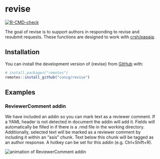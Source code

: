 
<!-- README.md is generated from README.Rmd. Please edit that file -->

# revise

<!-- badges: start -->

[![R-CMD-check](https://github.com/conig/revise/workflows/R-CMD-check/badge.svg)](https://github.com/conig/revise/actions)
<!-- badges: end -->

The goal of revise is to support authors in responding to revise and
resubmit requests. These functions are designed to work with
[crsh/papaja](https://github.com/crsh/papaja).

## Installation

You can install the development version of {revise} from
[GitHub](https://github.com/conig/revise) with:

``` r
# install.packages("remotes")
remotes::install_github("conig/revise")
```

## Examples

### ReviewerComment addin

We have included an addin so you can mark text as a reviewer comment. If
a YAML header is not detected in document the addin will add it. Fields
will automatically be filled in if there is a .rmd file in the working
directory. Additionally, selected text will be marked as a reviewer
comment by including it within an “asis” chunk. Text below this chunk
will be tagged as an author response. A hotkey can be set for this addin
(e.g. Ctrl+Shift+R).

![animation of ReviewerComment
addin](man/figures/README/ReviewerComment.gif)
